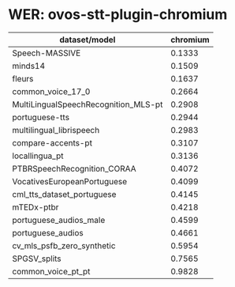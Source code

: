 
# WER: ovos-stt-plugin-chromium
|dataset/model|chromium|
|-|-|
| Speech-MASSIVE | 0.1333 |
| minds14 | 0.1509 |
| fleurs | 0.1637 |
| common_voice_17_0 | 0.2664 |
| MultiLingualSpeechRecognition_MLS-pt | 0.2908 |
| portuguese-tts | 0.2944 |
| multilingual_librispeech | 0.2983 |
| compare-accents-pt | 0.3107 |
| locallingua_pt | 0.3136 |
| PTBRSpeechRecognition_CORAA | 0.4072 |
| VocativesEuropeanPortuguese | 0.4099 |
| cml_tts_dataset_portuguese | 0.4145 |
| mTEDx-ptbr | 0.4218 |
| portuguese_audios_male | 0.4599 |
| portuguese_audios | 0.4661 |
| cv_mls_psfb_zero_synthetic | 0.5954 |
| SPGSV_splits | 0.7565 |
| common_voice_pt_pt | 0.9828 |